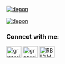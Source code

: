[![depon](https://github-readme-stats.vercel.app/api/top-langs/?username=gregoriusdevon&layout=compact&theme=dark&show_icons=true&hide_border=true&text_color=fff&bg_color=151B23)](https://github.com/NextDvn)

[![depon](https://github-readme-stats.vercel.app/api?username=gregoriusdevon&theme=dark&&show_icons=true&hide_border=true&text_color=fff&bg_color=151B23)](https://github.com/NextDvn)

<h3 align="left">Connect with me:</h3>
<p align="left">
  <a href="https://www.linkedin.com/in/gregoriusdevon/" target="blank"><img align="center"
      src="https://raw.githubusercontent.com/rahuldkjain/github-profile-readme-generator/master/src/images/icons/Social/linked-in-alt.svg"
      alt="gregoriusdevon" height="30" width="40" target="_blank"/></a>
  <a href="https://www.instagram.com/gregoriusdevon" target="blank"><img align="center"
      src="https://raw.githubusercontent.com/rahuldkjain/github-profile-readme-generator/master/src/images/icons/Social/instagram.svg"
      alt="gregorius.devon" height="30" width="40" target="_blank"/></a>
 <a href="https://twitter.com/RBLXMatteo" target="blank"><img align="center"
      src="https://raw.githubusercontent.com/rahuldkjain/github-profile-readme-generator/master/src/images/icons/Social/twitter.svg"
      alt="RBLXMatteo" height="30" width="40" target="_blank"/></a>
</p>
